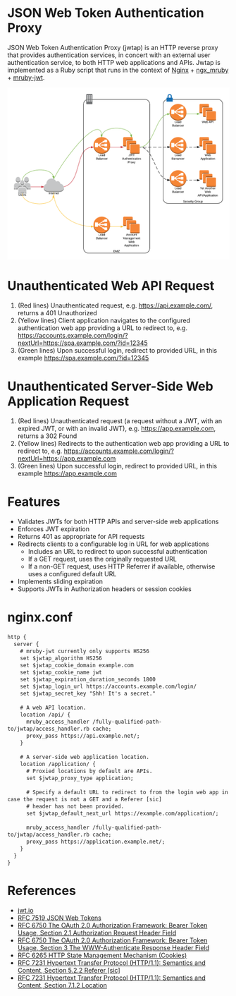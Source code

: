 # JSON Web Token Authentication Proxy
JSON Web Token Authentication Proxy (jwtap) is an HTTP reverse proxy that provides authentication services, in concert
with an external user authentication service, to both HTTP web applications and APIs. Jwtap is implemented as a Ruby
script that runs in the context of [Nginx](http://nginx.org/) + [ngx_mruby](http://ngx.mruby.org/) + [mruby-jwt](https://github.com/prevs-io/mruby-jwt).

![jwtap](doc/jwtap.png)
# Unauthenticated Web API Request
1. (Red lines) Unauthenticated request, e.g. https://api.example.com/, returns a 401 Unauthorized
2. (Yellow lines) Client application navigates to the configured authentication web app providing a URL to redirect to,
   e.g. https://accounts.example.com/login/?nextUrl=https://spa.example.com/?id=12345
3. (Green lines) Upon successful login, redirect to provided URL, in this example https://spa.example.com/?id=12345

# Unauthenticated Server-Side Web Application Request
1. (Red lines) Unauthenticated request (a request without a JWT, with an expired JWT, or with an invalid JWT), e.g.
   https://app.example.com, returns a 302 Found
2. (Yellow lines) Redirects to the authentication web app providing a URL to redirect to, e.g.
   https://accounts.example.com/login/?nextUrl=https://app.example.com
3. (Green lines) Upon successful login, redirect to provided URL, in this example https://app.example.com

# Features
* Validates JWTs for both HTTP APIs and server-side web applications
* Enforces JWT expiration
* Returns 401 as appropriate for API requests
* Redirects clients to a configurable log in URL for web applications
  * Includes an URL to redirect to upon successful authentication
  * If a GET request, uses the originally requested URL
  * If a non-GET request, uses HTTP Referrer if available, otherwise uses a configured default URL
* Implements sliding expiration
* Supports JWTs in Authorization headers or session cookies

# nginx.conf
```
http {
  server {
    # mruby-jwt currently only supports HS256
    set $jwtap_algorithm HS256
    set $jwtap_cookie_domain example.com
    set $jwtap_cookie_name jwt
    set $jwtap_expiration_duration_seconds 1800
    set $jwtap_login_url https://accounts.example.com/login/
    set $jwtap_secret_key "Shh! It's a secret."

    # A web API location.
    location /api/ {
      mruby_access_handler /fully-qualified-path-to/jwtap/access_handler.rb cache;
      proxy_pass https://api.example.net/;
    }

    # A server-side web application location.
    location /application/ {
      # Proxied locations by default are APIs.
      set $jwtap_proxy_type application;

      # Specify a default URL to redirect to from the login web app in case the request is not a GET and a Referer [sic]
      # header has not been provided.
      set $jwtap_default_next_url https://example.com/application/;

      mruby_access_handler /fully-qualified-path-to/jwtap/access_handler.rb cache;
      proxy_pass https://application.example.net/;
    }
  }
}
```

# References
* [jwt.io](https://jwt.io/)
* [RFC 7519 JSON Web Tokens](https://tools.ietf.org/html/rfc7519)
* [RFC 6750 The OAuth 2.0 Authorization Framework: Bearer Token Usage, Section 2.1 Authorization Request Header Field](https://tools.ietf.org/html/rfc6750#section-2.1)
* [RFC 6750 The OAuth 2.0 Authorization Framework: Bearer Token Usage, Section 3 The WWW-Authenticate Response Header Field](https://tools.ietf.org/html/rfc6750#section-3)
* [RFC 6265 HTTP State Management Mechanism (Cookies)](https://tools.ietf.org/html/rfc6265)
* [RFC 7231 Hypertext Transfer Protocol (HTTP/1.1): Semantics and Content, Section 5.2.2 Referer [sic]](https://tools.ietf.org/html/rfc7231#section-5.5.2)
* [RFC 7231 Hypertext Transfer Protocol (HTTP/1.1): Semantics and Content, Section 7.1.2 Location](https://tools.ietf.org/html/rfc7231#section-7.1.2)
